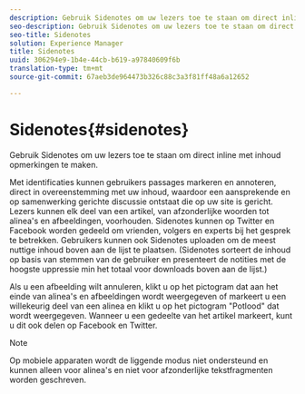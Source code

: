 ```yaml
---
description: Gebruik Sidenotes om uw lezers toe te staan om direct inline met inhoud opmerkingen te maken.
seo-description: Gebruik Sidenotes om uw lezers toe te staan om direct inline met inhoud opmerkingen te maken.
seo-title: Sidenotes
solution: Experience Manager
title: Sidenotes
uuid: 306294e9-1b4e-44cb-b619-a97840609f6b
translation-type: tm+mt
source-git-commit: 67aeb3de964473b326c88c3a3f81ff48a6a12652

---
```



# Sidenotes{#sidenotes}

Gebruik Sidenotes om uw lezers toe te staan om direct inline met inhoud opmerkingen te maken.

Met identificaties kunnen gebruikers passages markeren en annoteren, direct in overeenstemming met uw inhoud, waardoor een aansprekende en op samenwerking gerichte discussie ontstaat die op uw site is gericht. Lezers kunnen elk deel van een artikel, van afzonderlijke woorden tot alinea&#39;s en afbeeldingen, voorhouden. Sidenotes kunnen op Twitter en Facebook worden gedeeld om vrienden, volgers en experts bij het gesprek te betrekken. Gebruikers kunnen ook Sidenotes uploaden om de meest nuttige inhoud boven aan de lijst te plaatsen. (Sidenotes sorteert de inhoud op basis van stemmen van de gebruiker en presenteert de notities met de hoogste uppressie min het totaal voor downloads boven aan de lijst.)

Als u een afbeelding wilt annuleren, klikt u op het pictogram dat aan het einde van alinea&#39;s en afbeeldingen wordt weergegeven of markeert u een willekeurig deel van een alinea en klikt u op het pictogram &quot;Potlood&quot; dat wordt weergegeven. Wanneer u een gedeelte van het artikel markeert, kunt u dit ook delen op Facebook en Twitter.

>[!NOTE]
>
>Op mobiele apparaten wordt de liggende modus niet ondersteund en kunnen alleen voor alinea&#39;s en niet voor afzonderlijke tekstfragmenten worden geschreven.


